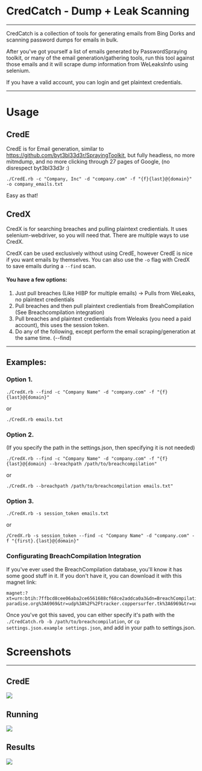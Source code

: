 # CredCatch - Dump + Leak Scanning 
---

CredCatch is a collection of  tools for generating emails from Bing Dorks and scanning password dumps for emails in bulk.

After you've got yourself a list of emails generated by PasswordSpraying toolkit, or many of the email generation/gathering tools, run this tool against those emails and it will scrape dump information from WeLeaksInfo using selenium.

If you have a valid account, you can login and get plaintext credentials.

---
# Usage

## CredE
CredE is for Email generation, similar to https://github.com/byt3bl33d3r/SprayingToolkit, but fully headless, no more mitmdump, and no more clicking through 27 pages of Google, (no disrespect byt3bl33d3r :)

```
./CredE.rb -c "Company, Inc" -d "company.com" -f "{f}{last}@{domain}" -o company_emails.txt
```

Easy as that!


## CredX
CredX is for searching breaches and pulling plaintext credientials. It uses selenium-webdriver, so you will need that. There are multiple ways to use CredX. 

CredX can be used exclusively without using CredE, however CredE is nice if you want emails by themselves. You can also use the `-o` flag with CredX to save emails during a `--find` scan.

#### You have a few options:
1. Just pull breaches (Like HIBP for multiple emails) -> Pulls from WeLeaks, no plaintext credientials 
2. Pull breaches and then pull plaintext credientials from BreahCompilation (See Breachcompilation integration)
3. Pull breaches and plaintext credientials from Weleaks (you need a paid account), this uses the session token.
4. Do any of the following, except perform the email scraping/generation at the same time. (--find)

---

## Examples:
### Option 1.

```
./CredX.rb --find -c "Company Name" -d "company.com" -f "{f}{last}@{domain}"
``` 

or 

```
./CredX.rb emails.txt
``` 

### Option 2.

(If you specify the path in the settings.json, then specifying it is not needed)

```
./CredX.rb --find -c "Company Name" -d "company.com" -f "{f}{last}@{domain} --breachpath /path/to/breachcompilation"
``` 

or

```
./CredX.rb --breachpath /path/to/breachcompilation emails.txt"
``` 

### Option 3.
```
./CredX.rb -s session_token emails.txt
```

or

```
/CredX.rb -s session_token --find -c "Company Name" -d "company.com" -f "{first}.{last}@{domain}"
```


### Configurating BreachCompilation Integration
If you've ever used the BreachCompilation database, you'll know it has some good stuff in it. If you don't have it, you can download it with this magnet link:

```
magnet:?xt=urn:btih:7ffbcd8cee06aba2ce6561688cf68ce2addca0a3&dn=BreachCompilation&tr=udp%3A%2F%2Ftracker.openbittorrent.com%3A80&tr=udp%3A%2F%2Ftracker.leechers-paradise.org%3A6969&tr=udp%3A%2F%2Ftracker.coppersurfer.tk%3A6969&tr=udp%3A%2F%2Fglotorrents.pw%3A6969&tr=udp%3A%2F%2Ftracker.opentrackr.org%3A1337
```

Once you've got this saved, you can either specify it's path with the `./CredCatch.rb -b /path/to/breachcompilation`, or `cp settings.json.example settings.json`, and add in your path to settings.json.

# Screenshots
---
## CredE
![](https://raw.githubusercontent.com/pry0cc/CredCatch/master/screenshots/credE.png)

## Running
![](https://raw.githubusercontent.com/pry0cc/CredCatch/master/screenshots/screenshot.png)

## Results
![](https://raw.githubusercontent.com/pry0cc/CredCatch/master/screenshots/results.png)